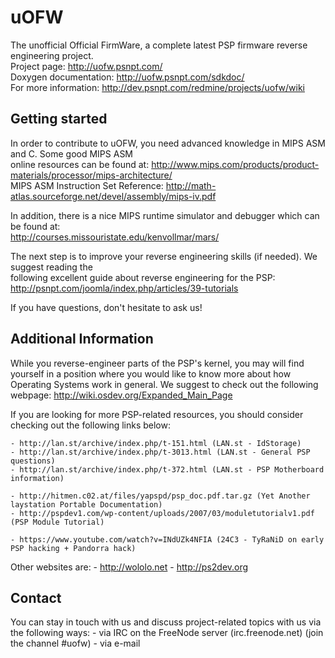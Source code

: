 uOFW
====

The unofficial Official FirmWare, a complete latest PSP firmware reverse engineering project.  
Project page: http://uofw.psnpt.com/  
Doxygen documentation: http://uofw.psnpt.com/sdkdoc/  
For more information: http://dev.psnpt.com/redmine/projects/uofw/wiki  

Getting started
---------------

In order to contribute to uOFW, you need advanced knowledge in MIPS ASM and C. Some good MIPS ASM  
online resources can be found at: 
http://www.mips.com/products/product-materials/processor/mips-architecture/  
MIPS ASM Instruction Set Reference: http://math-atlas.sourceforge.net/devel/assembly/mips-iv.pdf  

In addition, there is a nice MIPS runtime simulator and debugger which can be found at:  
http://courses.missouristate.edu/kenvollmar/mars/

The next step is to improve your reverse engineering skills (if needed). We suggest reading the  
following excellent guide about reverse engineering for the PSP:  
http://psnpt.com/joomla/index.php/articles/39-tutorials  

If you have questions, don't hesitate to ask us!


Additional Information
----------------------

While you reverse-engineer parts of the PSP's kernel, you may will find yourself in a position
where you would like to know more about how Operating Systems work in general. We suggest to check
out the following webpage: http://wiki.osdev.org/Expanded_Main_Page

If you are looking for more PSP-related resources, you should consider checking out the following links
below:

    - http://lan.st/archive/index.php/t-151.html (LAN.st - IdStorage)
    - http://lan.st/archive/index.php/t-3013.html (LAN.st - General PSP questions)
    - http://lan.st/archive/index.php/t-372.html (LAN.st - PSP Motherboard information)

    - http://hitmen.c02.at/files/yapspd/psp_doc.pdf.tar.gz (Yet Another laystation Portable Documentation)
    - http://pspdev1.com/wp-content/uploads/2007/03/moduletutorialv1.pdf (PSP Module Tutorial)
   
    - https://www.youtube.com/watch?v=INdUZk4NFIA (24C3 - TyRaNiD on early PSP hacking + Pandorra hack)

Other websites are: 
    - http://wololo.net
    - http://ps2dev.org


Contact
-------

You can stay in touch with us and discuss project-related topics with us via the following ways:
    - via IRC on the FreeNode server (irc.freenode.net) (join the channel #uofw)
    - via e-mail